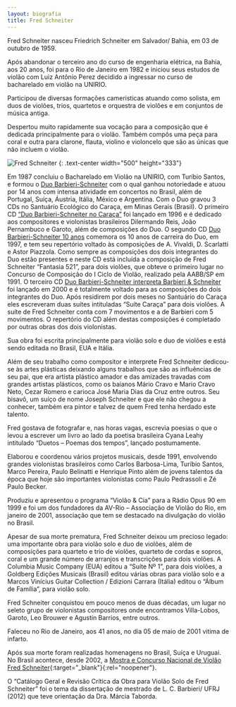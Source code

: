 ```yaml
---
layout: biografia
title: Fred Schneiter
---
```


Fred Schneiter nasceu Friedrich Schneiter em Salvador/ Bahia, em 03 de outubro de 1959.

Após abandonar o terceiro ano do curso de engenharia elétrica, na Bahia, aos 20 anos, foi para o Rio de Janeiro em 1982 e iniciou seus estudos de violão com Luiz Antônio Perez decidido a ingressar no curso de bacharelado em violão na UNIRIO.

Participou de diversas formações cameristicas atuando como solista, em duos de violões, trios, quartetos e orquestra de violões e em conjuntos de música antiga.

Despertou muito rapidamente sua vocação para a composição que é dedicada principalmente para o violão. Também compôs uma peça para coral e outra para clarone, flauta, violino e violoncelo que são as únicas que não incluem o violão.

![Fred Schneiter](/assets/images/DUO_Silvana_Marques.jpg "Fred Schneiter")
{: .text-center width="500" height="333"}

Em 1987 concluiu o Bacharelado em Violão na UNIRIO, com Turíbio Santos, e formou o [Duo Barbieri-Schneiter](/duo-barbieri-schneiter) com o qual ganhou notoriedade e atuou por 14 anos com intensa atividade em concertos no Brasil, além de Portugal, Suíça, Áustria, Itália, México e Argentina. Com o Duo gravou 3 CDs no Santuário Ecológico do Caraça, em Minas Gerais (Brasil). O primeiro CD <a href="/duo-barbieri-schneiter-no-caraca/">“Duo Barbieri-Schneiter no Caraça”</a> foi lançado em 1996 e é dedicado aos compositores e violonistas brasileiros Dilermando Reis, João Pernambuco e Garoto, além de composições do Duo. O segundo CD [Duo Barbieri-Schneiter 10 anos](/duo-barbieri-schneiter-10-anos) comemora os 10 anos de carreira do Duo, em 1997, e tem seu repertório voltado às composições de A. Vivaldi, D. Scarlatti e Astor Piazzola. Como sempre as composições dos dois integrantes do Duo estão presentes e neste CD está incluída a composição de Fred Schneiter “Fantasia 521”, para dois violões, que obteve o primeiro lugar no Concurso de Composição do I Ciclo de Violão, realizado pela AABB/SP em 1991. O terceiro CD [Duo Barbieri-Schneiter interpreta Barbieri &amp; Schneiter](/duo-barbieri-schneiter-interpreta-barbieri-schneiter) foi lançado em 2000 e é totalmente voltado para as composições do dois integrantes do Duo. Após residirem por dois meses no Santuário do Caraça eles escreveram duas suítes intituladas “Suíte Caraça” para dois violões. A suíte de Fred Schneiter conta com 7 movimentos e a de Barbieri com 5 movimentos. O repertório do CD além destas composições é completado por outras obras dos dois violonistas.

Sua obra foi escrita principalmente para violão solo e duo de violões e está sendo editada no Brasil, EUA e Itália.

Além de seu trabalho como compositor e interprete Fred Schneiter dedicou-se às artes plásticas deixando alguns trabalhos que são as influências de seu pai, que era artista plástico amador e das amizades travadas com grandes artistas plásticos, como os baianos Mário Cravo e Mario Cravo Neto, Cezar Romero e carioca José Maria Dias da Cruz entre outros. Seu bisavô, um suíço de nome Joseph Schneiter e que ele não chegou a conhecer, também era pintor e talvez de quem Fred tenha herdado este talento.

Fred gostava de fotografar e, nas horas vagas, escrevia poesias o que o levou a escrever um livro ao lado da poetisa brasileira Cyana Leahy intitulado “Duetos – Poemas dos tempos”, lançado postumamente.

Elaborou e coordenou vários projetos musicais, desde 1991, envolvendo grandes violonistas brasileiros como Carlos Barbosa-Lima, Turíbio Santos, Marco Pereira, Paulo Belinatti e Henrique Pinto além de jovens talentos da época que hoje são importantes violonistas como Paulo Pedrassoli e Zé Paulo Becker.

Produziu e apresentou o programa “Violão &amp; Cia” para a Rádio Opus 90 em 1999 e foi um dos fundadores da AV-Rio – Associação de Violão do Rio, em janeiro de 2001, associação que tem se destacado na divulgação do violão no Brasil.

Apesar de sua morte prematura, Fred Schneiter deixou um precioso legado: uma importante obra para violão solo e duo de violões, além de composições para quarteto e trio de violões, quarteto de cordas e sopros, coral e um grande número de arranjos e transcrições para dois violões. A Columbia Music Company (EUA) editou a “Suíte Nº 1”, para dois violões, a Goldberg Edições Musicais (Brasil) editou várias obras para violão solo e a Marcos Vinícius Guitar Collection / Edizioni Carrara (Itália) editou o “Álbum de Família”, para violão solo.

Fred Schneiter conquistou em pouco menos de duas décadas, um lugar no seleto grupo de violonistas compositores onde encontramos Villa-Lobos, Garoto, Leo Brouwer e Agustín Barrios, entre outros.

Faleceu no Rio de Janeiro, aos 41 anos, no dia 05 de maio de 2001 vitima de infarto.

Após sua morte foram realizadas homenagens no Brasil, Suíça e Uruguai. No Brasil acontece, desde 2002, a [Mostra e Concurso Nacional de Violão Fred Schneiter](http://www.mostrafred.com){:target="_blank"}{:rel="noopener"}.

O “Catálogo Geral e Revisão Crítica da Obra para Violão Solo de Fred Schneiter” foi o tema da dissertação de mestrado de L. C. Barbieri/ UFRJ (2012) que teve orientação da Dra. Márcia Taborda.
